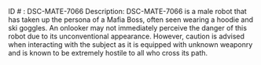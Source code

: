 ID # : DSC-MATE-7066
Description: DSC-MATE-7066 is a male robot that has taken up the persona of a Mafia Boss, often seen wearing a hoodie and ski goggles. An onlooker may not immediately perceive the danger of this robot due to its unconventional appearance. However, caution is advised when interacting with the subject as it is equipped with unknown weaponry and is known to be extremely hostile to all who cross its path.